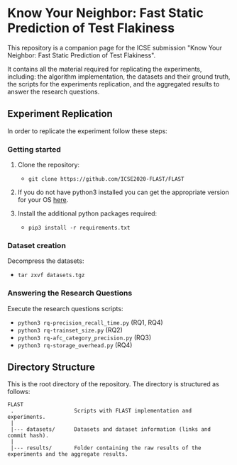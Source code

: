# Know Your Neighbor: Fast Static Prediction of Test Flakiness

This repository is a companion page for the ICSE submission "Know Your Neighbor: Fast Static Prediction of Test Flakiness".

It contains all the material required for replicating the experiments, including: the algorithm implementation, the datasets and their ground truth, the scripts for the experiments replication, and the aggregated results to answer the research questions.


Experiment Replication
---------------
In order to replicate the experiment follow these steps:

### Getting started

1. Clone the repository:
   - `git clone https://github.com/ICSE2020-FLAST/FLAST`
 
2. If you do not have python3 installed you can get the appropriate version for your OS [here](https://www.python.org/downloads/).

3. Install the additional python packages required:
   - `pip3 install -r requirements.txt`

### Dataset creation
Decompress the datasets:
   - `tar zxvf datasets.tgz`
   
### Answering the Research Questions
Execute the research questions scripts:
   - `python3 rq-precision_recall_time.py` (RQ1, RQ4)
   - `python3 rq-trainset_size.py` (RQ2)
   - `python3 rq-afc_category_precision.py` (RQ3)
   - `python3 rq-storage_overhead.py` (RQ4)
  
Directory Structure
---------------
This is the root directory of the repository. The directory is structured as follows:

    FLAST
     .                   Scripts with FLAST implementation and experiments.
     |
     |--- datasets/      Datasets and dataset information (links and commit hash).
     |
     |--- results/       Folder containing the raw results of the experiments and the aggregate results.
